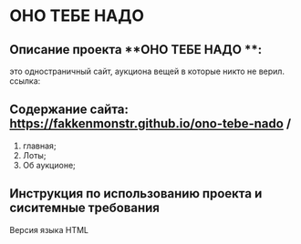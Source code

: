 # ОНО ТЕБЕ НАДО
## Описание проекта **ОНО ТЕБЕ НАДО **:
это одностраничный сайт, аукциона вещей в которые никто не верил.
ссылка:
## Содержание сайта: https://fakkenmonstr.github.io/ono-tebe-nado /
1. главная;
2. Лоты;
3. Об аукционе;
## Инструкция по использованию проекта и сиситемные требования
Версия языка HTML
